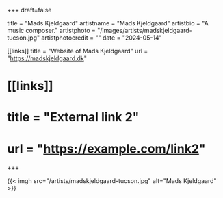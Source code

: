 +++
draft=false

title = "Mads Kjeldgaard"
artistname = "Mads Kjeldgaard"
artistbio = "A music composer."
artistphoto = "/images/artists/madskjeldgaard-tucson.jpg"
artistphotocredit = ""
date = "2024-05-14"

[[links]]
title = "Website of Mads Kjeldgaard"
url = "https://madskjeldgaard.dk"

# [[links]]
# title = "External link 2"
# url = "https://example.com/link2"

+++
  
{{< imgh src="/artists/madskjeldgaard-tucson.jpg" alt="Mads Kjeldgaard" >}}

